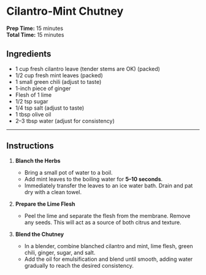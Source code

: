 # Cilantro-Mint Chutney

**Prep Time:** 15 minutes  
**Total Time:** 15 minutes  

## Ingredients
- 1 cup fresh cilantro leave (tender stems are OK) (packed)  
- 1/2 cup fresh mint leaves (packed)  
- 1 small green chili (adjust to taste)  
- 1-inch piece of ginger  
- Flesh of 1 lime
- 1/2 tsp sugar  
- 1/4 tsp salt (adjust to taste)  
- 1 tbsp olive oil  
- 2–3 tbsp water (adjust for consistency)  

---

## Instructions

1. **Blanch the Herbs**
   - Bring a small pot of water to a boil.  
   - Add mint leaves to the boiling water for **5–10 seconds**.  
   - Immediately transfer the leaves to an ice water bath. Drain and pat dry with a clean towel.

2. **Prepare the Lime Flesh**
   - Peel the lime and separate the flesh from the membrane. Remove any seeds. This will act as a source of both citrus and texture.

3. **Blend the Chutney**
   - In a blender, combine blanched cilantro and mint, lime flesh, green chili, ginger, sugar, and salt.  
   - Add the oil for emulsification and blend until smooth, adding water gradually to reach the desired consistency.
